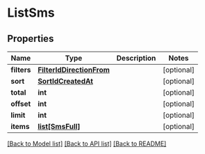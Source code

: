 # ListSms

## Properties
Name | Type | Description | Notes
------------ | ------------- | ------------- | -------------
**filters** | [**FilterIdDirectionFrom**](FilterIdDirectionFrom.md) |  | [optional] 
**sort** | [**SortIdCreatedAt**](SortIdCreatedAt.md) |  | [optional] 
**total** | **int** |  | [optional] 
**offset** | **int** |  | [optional] 
**limit** | **int** |  | [optional] 
**items** | [**list[SmsFull]**](SmsFull.md) |  | [optional] 

[[Back to Model list]](../README.md#documentation-for-models) [[Back to API list]](../README.md#documentation-for-api-endpoints) [[Back to README]](../README.md)


